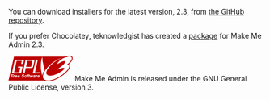 You can download installers for the latest version, 2.3, from [the GitHub repository](https://github.com/pseymour/MakeMeAdmin/tree/v2.3-fr/Installers "Make Me Admin 2.3 installers").

If you prefer Chocolatey, teknowledgist has created a [package](https://chocolatey.org/packages/makemeadmin/2.3 "Chocolatey package for Make Me Admin 2.3") for Make Me Admin 2.3.

![GPLv3 logo](gplv3-127x51.png) Make Me Admin is released under the GNU General Public License, version 3.
